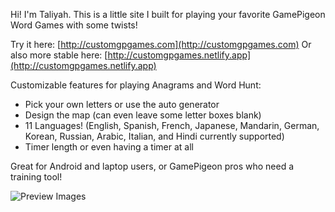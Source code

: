 Hi! I'm Taliyah. This is a little site I built for playing your favorite GamePigeon Word Games with some twists!

Try it here: [http://customgpgames.com](http://customgpgames.com)
Or also more stable here: [http://customgpgames.netlify.app](http://customgpgames.netlify.app)

Customizable features for playing Anagrams and Word Hunt:
- Pick your own letters or use the auto generator
- Design the map (can even leave some letter boxes blank)
- 11 Languages! (English, Spanish, French, Japanese, Mandarin, German, Korean, Russian, Arabic, Italian, and Hindi currently supported)
- Timer length or even having a timer at all

Great for Android and laptop users, or GamePigeon pros who need a training tool!

![Preview Images](https://i.ibb.co/mTdY5fr/Screenshot-2024-12-26-at-7-40-44-PM-1.png)
